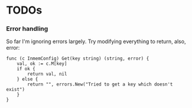 # TODOs

### Error handling

So far I'm ignoring errors largely. Try modifying everything to return, also, error:

    func (c InmemConfig) Get(key string) (string, error) {
        val, ok := c.M[key]
        if ok {
            return val, nil
        } else {
            return "", errors.New("Tried to get a key which doesn't exist")
        }
    }

